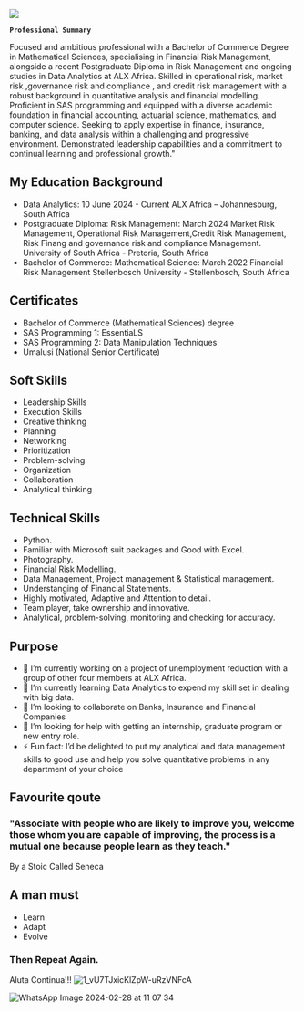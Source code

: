
![](https://media.licdn.com/dms/image/D4D22AQEpDviqo8ZNCw/feedshare-shrink_800/0/1712225268373?e=1715212800&v=beta&t=CuenbbuLaREj_Q2PksRi-jknDhw-dyILyjVqwV3OVZ4)

**`Professional Summary`**

Focused and ambitious professional with a Bachelor of Commerce Degree in Mathematical Sciences, specialising in Financial Risk Management, alongside a recent Postgraduate Diploma in Risk Management and ongoing studies in Data Analytics at ALX Africa. Skilled in operational risk, market risk ,governance risk and compliance  , and credit risk management with a robust background in quantitative analysis and financial modelling. Proficient in SAS programming and equipped with a diverse academic foundation in financial accounting, actuarial science, mathematics, and computer science. Seeking to apply expertise in finance, insurance, banking, and data analysis within a challenging and progressive environment.
Demonstrated leadership capabilities and a commitment to continual learning and professional growth."

## My Education Background
- Data Analytics:                                                                                                10 June 2024 - Current
  ALX Africa – Johannesburg, South Africa  
- Postgraduate Diploma: Risk Management:                                                                                 March 2024
  Market Risk Management, Operational Risk Management,Credit Risk Management, Risk Finang and governance risk and compliance Management. 
     University of South Africa - Pretoria, South Africa 
- Bachelor of Commerce: Mathematical Science:                                                                            March 2022
  Financial Risk Management
  Stellenbosch University - Stellenbosch, South Africa  

## Certificates
- Bachelor of Commerce (Mathematical Sciences) degree
- SAS Programming 1: EssentiaLS
- SAS Programming 2: Data Manipulation Techniques
- Umalusi (National Senior Certificate)
  
## Soft Skills
- Leadership Skills
- Execution Skills
- Creative thinking
- Planning
- Networking
- Prioritization
- Problem-solving
- Organization
- Collaboration
- Analytical thinking 
## Technical Skills
- Python.
- Familiar with Microsoft suit packages and Good with Excel.
- Photography.
- Financial Risk Modelling.
- Data Management, Project management & Statistical management.
- Understanging of Financial Statements.
- Highly motivated, Adaptive and Attention to detail.
- Team player, take ownership and innovative.
- Analytical, problem-solving, monitoring and checking for accuracy.
  
## Purpose
- 🔭 I’m currently working on a project of unemployment reduction with a group of other four members at ALX Africa.  
- 🌱 I’m currently learning Data Analytics to expend my skill set in dealing with big data.
- 👯 I’m looking to collaborate on Banks, Insurance and Financial Companies 
- 🤔 I’m looking for help with getting an internship, graduate program or new entry role. 
- ⚡ Fun fact: I’d be delighted to put my analytical and data management skills to good use and help you solve quantitative problems in any department of your choice 
## Favourite qoute 
### "Associate with people who are likely to improve you, welcome those whom you are capable of improving, the process is a mutual one because people learn as they teach."
By a Stoic Called Seneca 

## A man must
- Learn
- Adapt
- Evolve
### Then Repeat Again.

Aluta Continua!!! 
![1_vU7TJxicKlZpW-uRzVNFcA](https://github.com/rapooklp/Profile-2/assets/162428712/93411380-3852-4213-89cd-5e38aa79a99c)



![WhatsApp Image 2024-02-28 at 11 07 34](https://github.com/rapooklp/Profile-2/assets/162428712/210435f1-e366-4b9f-a225-e62e7b6ce5de)
